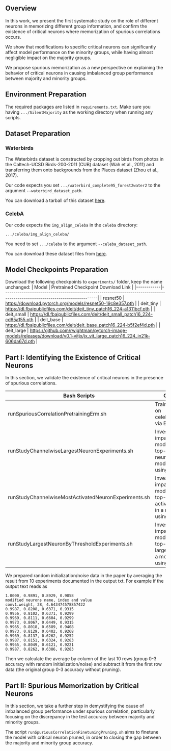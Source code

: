 ## Overview
In this work, we present the first systematic study on the role of different neurons in memorizing different group information, and confirm the existence of critical neurons where memorization of spurious correlations occurs.

We show that modifications to specific critical neurons can significantly affect model performance on the minority groups, while having almost negligible impact on the majority groups.

We propose spurious memorization as a new perspective on explaining the behavior of critical neurons in causing imbalanced group performance between majority and minority groups.

## Environment Preparation
The required packages are listed in `requirements.txt`. Make sure you having `.../SilentMajority` as the working directory when running any scripts.

## Dataset Preparation

### Waterbirds
The Waterbirds dataset is constructed by cropping out birds from photos in the Caltech-UCSD Birds-200-2011 (CUB) dataset (Wah et al., 2011) and transferring them onto backgrounds from the Places dataset (Zhou et al., 2017).

Our code expects you set `.../waterbird_complete95_forest2water2` to the argument `--waterbird_dataset_path`.

You can download a tarball of this dataset [here](https://nlp.stanford.edu/data/dro/waterbird_complete95_forest2water2.tar.gz). 

### CelebA
Our code expects the `img_align_celeba` in the `celeba` directory:
```
.../celeba/img_align_celeba/
```
You need to set `.../celeba` to the argument `--celeba_dataset_path`.

You can download these dataset files from [here](https://www.kaggle.com/jessicali9530/celeba-dataset).

## Model Checkpoints Preparation
Download the following checkpoints to `experiments/` folder, keep the name unchanged:
| Model      | Pretrained Checkpoint Download Link                                                                                        |
|------------|----------------------------------------------------------------------------------------------------------------------------|
| resnet50   | https://download.pytorch.org/models/resnet50-19c8e357.pth                                                                  |
| deit_tiny  | https://dl.fbaipublicfiles.com/deit/deit_tiny_patch16_224-a1311bcf.pth                                                     |
| deit_small | https://dl.fbaipublicfiles.com/deit/deit_small_patch16_224-cd65a155.pth                                                    |
| deit_base  | https://dl.fbaipublicfiles.com/deit/deit_base_patch16_224-b5f2ef4d.pth                                                     |
| deit_large | https://github.com/rwightman/pytorch-image-models/releases/download/v0.1-vitjx/jx_vit_large_patch16_224_in21k-606da67d.pth |

## Part I: Identifying the Existence of Critical Neurons
In this section, we validate the existence of critical neurons in the presence of spurious correlations.

| Bash Scripts                                         | Objectives                                                                                          |
|------------------------------------------------------|-----------------------------------------------------------------------------------------------------|
| runSpuriousCorrelationPretrainingErm.sh              | Train the model on celeba/waterbirds via ERM.                                                       |
| runStudyChannelwiseLargestNeuronExperiments.sh       | Investigate the impact of modifying the top-k largest neurons in a model trained using ERM.         |
| runStudyChannelwiseMostActivatedNeuronExperiments.sh | Investigate the impact of modifying the top-k most activated neurons in a model trained using ERM.  |
| runStudyLargestNeuronByThresholdExperiments.sh       | Investigate the impact of modifying the top-x percent largest neurons in a model trained using ERM. |

We prepared random initialization/noise data in the paper by averaging the result from 10 experiments documented in the output txt. For example if the output text reads as
```
1.0000, 0.9891, 0.8929, 0.9858
modified neurons name, index and value
conv1.weight, 28, 4.643474578857422
0.9987, 0.8208, 0.6371, 0.9315
0.9956, 0.8102, 0.6371, 0.9299
0.9969, 0.8111, 0.6604, 0.9299
0.9973, 0.8067, 0.6449, 0.9315
0.9965, 0.8018, 0.6589, 0.9408
0.9973, 0.8129, 0.6402, 0.9268
0.9969, 0.8137, 0.6262, 0.9252
0.9987, 0.8151, 0.6324, 0.9283
0.9965, 0.8049, 0.6121, 0.9221
0.9987, 0.8262, 0.6386, 0.9283
```
Then we calculate the average by column of the last 10 rows (group 0-3 accuracy with random initialization/noise) and subtract it from the first row data (the original group 0-3 accuracy without pruning).

## Part II: Spurious Memorization by Critical Neurons
In this section, we take a further step in demystifying the cause of imbalanced group performance under spurious correlation, particularly focusing on the discrepancy in the test accuracy between majority and minority groups. 

The script `runSpuriousCorrelationFinetuningPruning.sh` aims to finetune the model with critical neuron pruned, in order to closing the gap between the majority and minority group accuracy.

